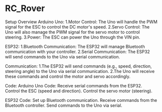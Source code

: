 # RC_Rover
Setup Overview
Arduino Uno:
  1.Motor Control: The Uno will handle the PWM signal for the ESC to control the DC motor's speed.
  2.Servo Control: The Uno will also manage the PWM signal for the servo motor to control steering.
  3.Power: The ESC can power the Uno through the VIN pin.
  
ESP32:
  1.Bluetooth Communication: The ESP32 will manage Bluetooth communication with your controller.
  2.Serial Communication: The ESP32 will send commands to the Uno via serial communication.
  
Communication:
  1.The ESP32 will send commands (e.g., speed, direction, steering angle) to the Uno via serial communication.
  2.The Uno will receive these commands and control the motor and servo accordingly.
  
Code:
  Arduino Uno Code:
    Receive serial commands from the ESP32.
    Control the ESC (speed and direction).
    Control the servo motor (steering).
    
  ESP32 Code:
    Set up Bluetooth communication.
    Receive commands from the Bluetooth controller.
    Send commands to the Uno via serial.

